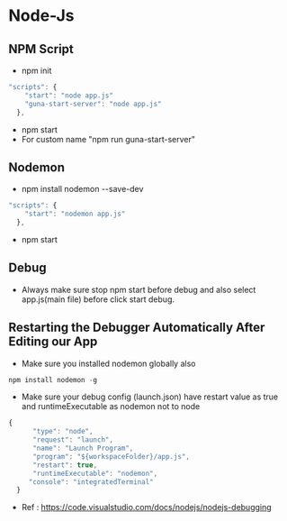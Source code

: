 # Node-Js

## NPM Script

* npm init
```js
"scripts": {
    "start": "node app.js"
    "guna-start-server": "node app.js"
  },
```
* npm start
* For custom name "npm run guna-start-server"

## Nodemon
* npm install nodemon --save-dev
```js
"scripts": {
    "start": "nodemon app.js"
  },
```
* npm start

## Debug
* Always make sure stop npm start before debug and also select app.js(main file) before click start debug.

##  Restarting the Debugger Automatically After Editing our App
* Make sure you installed nodemon globally also
```js
npm install nodemon -g  
```
* Make sure your debug config (launch.json) have restart value as true and runtimeExecutable as nodemon not to node
```js
{
      "type": "node",
      "request": "launch",
      "name": "Launch Program",
      "program": "${workspaceFolder}/app.js",
      "restart": true,
      "runtimeExecutable": "nodemon",
     "console": "integratedTerminal"
  }
```
* Ref :  https://code.visualstudio.com/docs/nodejs/nodejs-debugging
